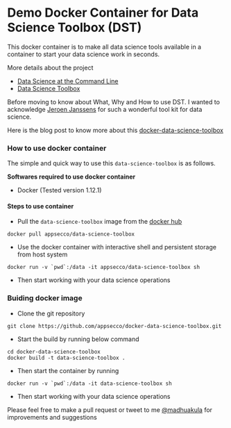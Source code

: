 # Demo Docker Container for Data Science Toolbox (DST)

This docker container is to make all data science tools available in a container to start your data science work in seconds.

More details about the project

- [Data Science at the Command Line](http://datascienceatthecommandline.com)
- [Data Science Toolbox](http://datasciencetoolbox.org)

Before moving to know about What, Why and How to use DST. I wanted to acknowledge [Jeroen Janssens](http://jeroenjanssens.com) for such a wonderful tool kit for data science.

Here is the blog post to know more about this [docker-data-science-toolbox]()

### How to use docker container

The simple and quick way to use this `data-science-toolbox` is as follows.

**Softwares required to use docker container**

- Docker (Tested version 1.12.1)

#### Steps to use container

- Pull the `data-science-toolbox` image from the [docker hub](https://hub.docker.com/r/appsecco/data-science-toolbox)

```
docker pull appsecco/data-science-toolbox
```

- Use the docker container with interactive shell and persistent storage from host system

```
docker run -v `pwd`:/data -it appsecco/data-science-toolbox sh
```

- Then start working with your data science operations


### Buiding docker image

- Clone the git repository

```
git clone https://github.com/appsecco/docker-data-science-toolbox.git
```

- Start the build by running below command


```
cd docker-data-science-toolbox
docker build -t data-science-toolbox .
```

- Then start the container by running

```
docker run -v `pwd`:/data -it data-science-toolbox sh
```

- Then start working with your data science operations



Please feel free to make a pull request or tweet to me [@madhuakula](https://twitter.com/madhuakula) for improvements and suggestions

